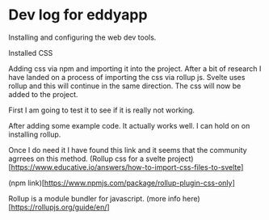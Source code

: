 # Dev log for eddyapp

Installing and configuring the web dev tools.

Installed CSS 

Adding css via npm and importing it into the project. After a bit of research I have landed on a process of importing the css via rollup js. Svelte uses rollup and this will continue in the same direction. The css will now be added to the project. 

First I am going to test it to see if it is really not working. 

After adding some example code. It actually works well. I can hold on on installing rollup.

Once I do need it I have found this link and it seems that the community agrrees on this method. (Rollup css for a svelte project)[https://www.educative.io/answers/how-to-import-css-files-to-svelte]

(npm link)[https://www.npmjs.com/package/rollup-plugin-css-only]

Rollup is a module bundler for javascript. (more info here)[https://rollupjs.org/guide/en/]